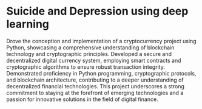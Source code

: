 # Suicide and Depression using deep learning 
Drove the conception and implementation of a cryptocurrency project using Python, showcasing a comprehensive understanding of blockchain technology and cryptographic principles. Developed a secure and decentralized digital currency system, employing smart contracts and cryptographic algorithms to ensure robust transaction integrity. Demonstrated proficiency in Python programming, cryptographic protocols, and blockchain architecture, contributing to a deeper understanding of decentralized financial technologies. This project underscores a strong commitment to staying at the forefront of emerging technologies and a passion for innovative solutions in the field of digital finance.
